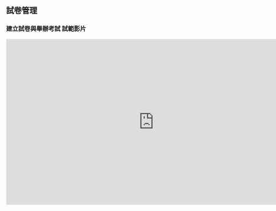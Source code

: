 ## 試卷管理 ##


### 建立試卷與舉辦考試 試範影片 ###
<iframe width="800" height="450" src="https://www.youtube.com/embed/aBrGw6QTzoQ" frameborder="0" allow="autoplay; encrypted-media" allowfullscreen></iframe>